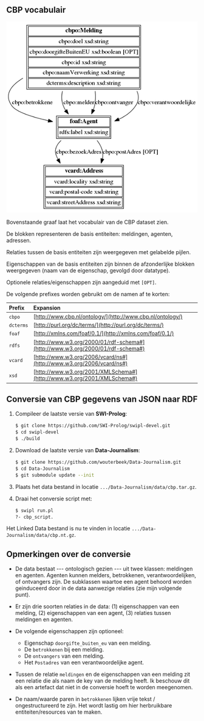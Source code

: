 CBP vocabulair
--------------

![](https://raw.githubusercontent.com/wouterbeek/Data-Journalism/master/cbp/cbpo.png)
  
Bovenstaande graaf laat het vocabulair van de CBP dataset zien.

De blokken representeren de basis entiteiten: meldingen, agenten, adressen.

Relaties tussen de basis entiteiten zijn weergegeven met gelabelde pijlen.

Eigenschappen van de basis entiteiten zijn binnen de afzonderlijke blokken weergegeven (naam van de eigenschap, gevolgd door datatype).

Optionele relaties/eigenschappen zijn aangeduid met `[OPT]`.

De volgende prefixes worden gebruikt om de namen af te korten:

| Prefix    | Expansion                                                                      |
|:--------- |:------------------------------------------------------------------------------ |
| `cbpo`    | [http://www.cbp.nl/ontology/](http://www.cbp.nl/ontology/)                     |
| `dcterms` | [http://purl.org/dc/terms/](http://purl.org/dc/terms/)                         |
| `foaf`    | [http://xmlns.com/foaf/0.1/](http://xmlns.com/foaf/0.1/)                       |
| `rdfs`    | [http://www.w3.org/2000/01/rdf-schema#](http://www.w3.org/2000/01/rdf-schema#) |
| `vcard`   | [http://www.w3.org/2006/vcard/ns#](http://www.w3.org/2006/vcard/ns#)           |
| `xsd`     | [http://www.w3.org/2001/XMLSchema#](http://www.w3.org/2001/XMLSchema#)         |



Conversie van CBP gegevens van JSON naar RDF
--------------------------------------------

  1.  Compileer de laatste versie van **SWI-Prolog**:
      ```bash
      $ git clone https://github.com/SWI-Prolog/swipl-devel.git
      $ cd swipl-devel
      $ ./build
      ```
  
  2.  Download de laatste versie van **Data-Journalism**:
      ```bash
      $ git clone https://github.com/wouterbeek/Data-Journalism.git
      $ cd Data-Journalism
      $ git submodule update --init
      ```
      
  3.  Plaats het data bestand in locatie `.../Data-Journalism/data/cbp.tar.gz`.
  
  4.  Draai het conversie script met:
      ```bash
      $ swipl run.pl
      ?- cbp_script.
      ```
  
  Het Linked Data bestand is nu te vinden in locatie
  `.../Data-Journalism/data/cbp.nt.gz`.



Opmerkingen over de conversie
-----------------------------

  * De data bestaat --- ontologisch gezien --- uit twee klassen: meldingen en agenten. Agenten kunnen melders, betrokkenen, verantwoordelijken, of ontvangers zijn. De subklassen waartoe een agent behoord worden geinduceerd door in de data aanwezige relaties (zie mijn volgende punt).

  * Er zijn drie soorten relaties in de data: (1) eigenschappen van een melding, (2) eigenschappen van een agent, (3) relaties tussen meldingen en agenten.

  * De volgende eigenschappen zijn optioneel:
    * Eigenschap `doorgifte_buiten_eu` van een melding.
    * De `betrokkenen` bij een melding.
    * De `ontvangers` van een melding.
    * Het `Postadres` van een verantwoordelijke agent.

  * Tussen de relatie `meldingen` en de eigenschappen van een melding zit een relatie die als naam de key van de melding heeft. Ik beschouw dit als een artefact dat niet in de conversie hoeft te worden meegenomen.

  * De naam/waarde paren in `betrokkenen` lijken vrije tekst / ongestructureerd te zijn. Het wordt lastig om hier herbruikbare entiteiten/resources van te maken.
